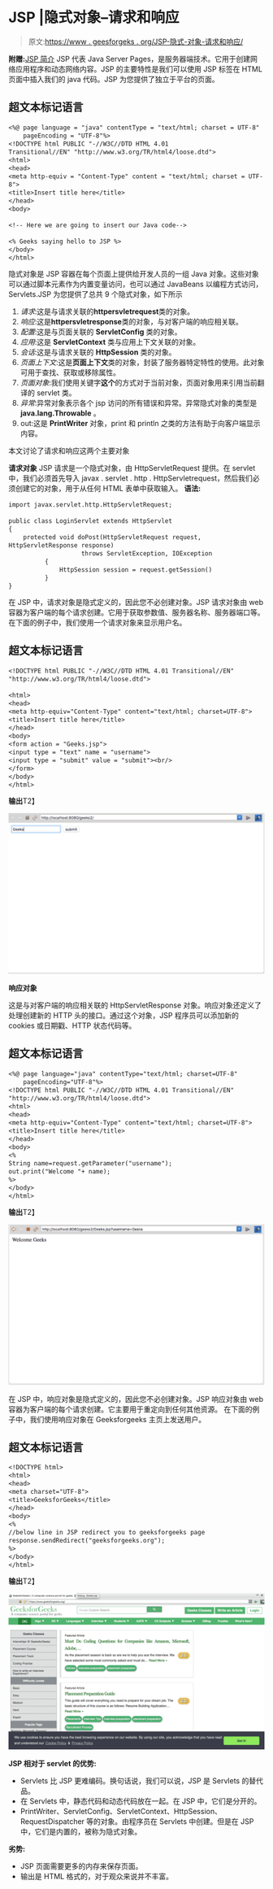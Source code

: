 # JSP |隐式对象–请求和响应

> 原文:[https://www . geesforgeks . org/JSP-隐式-对象-请求和响应/](https://www.geeksforgeeks.org/jsp-implicit-objects-request-and-response/)

**附赠:**[JSP 简介](https://www.geeksforgeeks.org/introduction-to-jsp/)
JSP 代表 Java Server Pages，是服务器端技术。它用于创建网络应用程序和动态网络内容。JSP 的主要特性是我们可以使用 JSP 标签在 HTML 页面中插入我们的 java 代码。JSP 为您提供了独立于平台的页面。

## 超文本标记语言

```
<%@ page language = "java" contentType = "text/html; charset = UTF-8"
    pageEncoding = "UTF-8"%>
<!DOCTYPE html PUBLIC "-//W3C//DTD HTML 4.01
Transitional//EN" "http://www.w3.org/TR/html4/loose.dtd">
<html>
<head>
<meta http-equiv = "Content-Type" content = "text/html; charset = UTF-8">
<title>Insert title here</title>
</head>
<body>

<!-- Here we are going to insert our Java code-->

<% Geeks saying hello to JSP %>
</body>
</html>
```

隐式对象是 JSP 容器在每个页面上提供给开发人员的一组 Java 对象。这些对象可以通过脚本元素作为内置变量访问，也可以通过 JavaBeans 以编程方式访问，Servlets.JSP 为您提供了总共 9 个隐式对象，如下所示

1.  *请求*:这是与请求关联的**httpersvletrequest**类的对象。
2.  *响应*:这是**httpersvletresponse**类的对象，与对客户端的响应相关联。
3.  *配置*:这是与页面关联的 **ServletConfig** 类的对象。
4.  *应用*:这是 **ServletContext** 类与应用上下文关联的对象。
5.  *会话*:这是与请求关联的 **HttpSession** 类的对象。
6.  *页面上下文*:这是**页面上下文**类的对象，封装了服务器特定特性的使用。此对象可用于查找、获取或移除属性。
7.  *页面对象*:我们使用关键字**这个**的方式对于当前对象，页面对象用来引用当前翻译的 servlet 类。
8.  *异常*:异常对象表示各个 jsp 访问的所有错误和异常。异常隐式对象的类型是 **java.lang.Throwable** 。
9.  out:这是 **PrintWriter** 对象，print 和 println 之类的方法有助于向客户端显示内容。

本文讨论了请求和响应这两个主要对象

**请求对象**
JSP 请求是一个隐式对象，由 HttpServletRequest 提供。在 servlet 中，我们必须首先导入 javax . servlet . http . HttpServletrequest，然后我们必须创建它的对象，用于从任何 HTML 表单中获取输入。
**语法:**

```
import javax.servlet.http.HttpServletRequest;

public class LoginServlet extends HttpServlet 
{  
    protected void doPost(HttpServletRequest request, HttpServletResponse response)  
                    throws ServletException, IOException 
          { 
              HttpSession session = request.getSession()
          }
}
```

在 JSP 中，请求对象是隐式定义的，因此您不必创建对象。JSP 请求对象由 web 容器为客户端的每个请求创建。它用于获取参数值、服务器名称、服务器端口等。
在下面的例子中，我们使用一个请求对象来显示用户名。

## 超文本标记语言

```
<!DOCTYPE html PUBLIC "-//W3C//DTD HTML 4.01 Transitional//EN"
"http://www.w3.org/TR/html4/loose.dtd">

<html>
<head>
<meta http-equiv="Content-Type" content="text/html; charset=UTF-8">
<title>Insert title here</title>
</head>
<body>
<form action = "Geeks.jsp"> 
<input type = "text" name = "username"> 
<input type = "submit" value = "submit"><br/> 
</form>
</body>
</html>
```

**输出**T2】

![](img/6a4cce518f0e86c081e0fbafeda8731c.png)

**响应对象**

这是与对客户端的响应相关联的 HttpServletResponse 对象。响应对象还定义了处理创建新的 HTTP 头的接口。通过这个对象，JSP 程序员可以添加新的 cookies 或日期戳、HTTP 状态代码等。

## 超文本标记语言

```
<%@ page language="java" contentType="text/html; charset=UTF-8"
    pageEncoding="UTF-8"%>
<!DOCTYPE html PUBLIC "-//W3C//DTD HTML 4.01 Transitional//EN"
"http://www.w3.org/TR/html4/loose.dtd">
<html>
<head>
<meta http-equiv="Content-Type" content="text/html; charset=UTF-8">
<title>Insert title here</title>
</head>
<body>
<%  
String name=request.getParameter("username"); 
out.print("Welcome "+ name); 
%>   
</body>
</html>
```

**输出**T2】

![](img/a8bacf14d2d119d31c663e9a6037dddf.png)

在 JSP 中，响应对象是隐式定义的，因此您不必创建对象。JSP 响应对象由 web 容器为客户端的每个请求创建。它主要用于重定向到任何其他资源。
在下面的例子中，我们使用响应对象在 Geeksforgeeks 主页上发送用户。

## 超文本标记语言

```
<!DOCTYPE html>
<html>
<head>
<meta charset="UTF-8">
<title>GeeksforGeeks</title>
</head>
<body>
<%  
//below line in JSP redirect you to geeksforgeeks page
response.sendRedirect("geeksforgeeks.org");
%>
</body>
</html>
```

**输出**T2】

![](img/484fa97fe2cd9244282127a1d8f8c990.png)

**JSP 相对于 servlet 的优势:**

*   Servlets 比 JSP 更难编码。换句话说，我们可以说，JSP 是 Servlets 的替代品。
*   在 Servlets 中，静态代码和动态代码放在一起。在 JSP 中，它们是分开的。
*   PrintWriter、ServletConfig、ServletContext、HttpSession、RequestDispatcher 等的对象。由程序员在 Servlets 中创建。但是在 JSP 中，它们是内置的，被称为隐式对象。

**劣势:**

*   JSP 页面需要更多的内存来保存页面。
*   输出是 HTML 格式的，对于观众来说并不丰富。